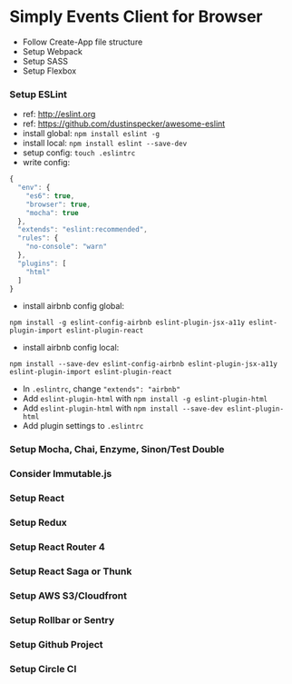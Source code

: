 # Simply Events Client for Browser

* Follow Create-App file structure
* Setup Webpack
* Setup SASS
* Setup Flexbox

### Setup ESLint

* ref: http://eslint.org
* ref: https://github.com/dustinspecker/awesome-eslint
* install global: `npm install eslint -g`
* install local: `npm install eslint --save-dev`
* setup config: `touch .eslintrc`
* write config:

```js
{
  "env": {
    "es6": true,
    "browser": true,
    "mocha": true
  },
  "extends": "eslint:recommended",
  "rules": {
    "no-console": "warn"
  },
  "plugins": [
    "html"
  ]
}
```

  * install airbnb config global:

```
npm install -g eslint-config-airbnb eslint-plugin-jsx-a11y eslint-plugin-import eslint-plugin-react
```

  * install airbnb config local:

```
npm install --save-dev eslint-config-airbnb eslint-plugin-jsx-a11y eslint-plugin-import eslint-plugin-react
```

* In `.eslintrc`, change `"extends": "airbnb"`
* Add `eslint-plugin-html` with `npm install -g eslint-plugin-html`
* Add `eslint-plugin-html` with `npm install --save-dev eslint-plugin-html`
* Add plugin settings to `.eslintrc`

### Setup Mocha, Chai, Enzyme, Sinon/Test Double
### Consider Immutable.js
### Setup React
### Setup Redux
### Setup React Router 4
### Setup React Saga or Thunk
### Setup AWS S3/Cloudfront
### Setup Rollbar or Sentry
### Setup Github Project
### Setup Circle CI
